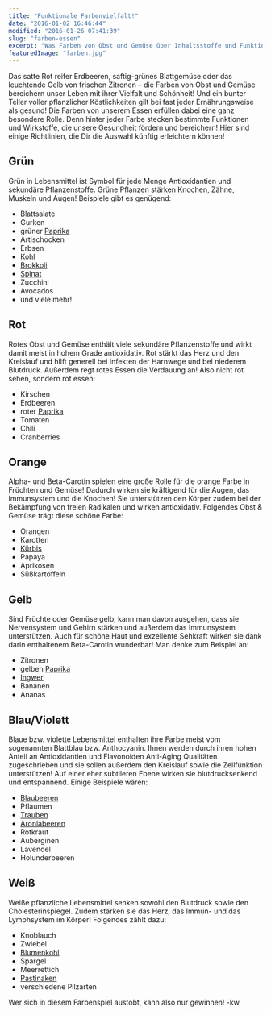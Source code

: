 ```yaml
---
title: "Funktionale Farbenvielfalt!"
date: "2016-01-02 16:46:44"
modified: "2016-01-26 07:41:39"
slug: "farben-essen"
excerpt: "Was Farben von Obst und Gemüse über Inhaltsstoffe und Funktionen verraten!"
featuredImage: "farben.jpg"
---
```


Das satte Rot reifer Erdbeeren, saftig-grünes Blattgemüse oder das leuchtende Gelb von frischen Zitronen – die Farben von Obst und Gemüse bereichern unser Leben mit ihrer Vielfalt und Schönheit! Und ein bunter Teller voller pflanzlicher Köstlichkeiten gilt bei fast jeder Ernährungsweise als gesund! Die Farben von unserem Essen erfüllen dabei eine ganz besondere Rolle. Denn hinter jeder Farbe stecken bestimmte Funktionen und Wirkstoffe, die unsere Gesundheit fördern und bereichern! Hier sind einige Richtlinien, die Dir die Auswahl künftig erleichtern können!

## Grün

Grün in Lebensmittel ist Symbol für jede Menge Antioxidantien und sekundäre Pflanzenstoffe. Grüne Pflanzen stärken Knochen, Zähne, Muskeln und Augen! Beispiele gibt es genügend:

*   Blattsalate
*   Gurken
*   grüner [Paprika](https://www.veganblatt.com/heimische-superfoods-paprika)
*   Artischocken
*   Erbsen
*   Kohl
*   [Brokkoli](https://www.veganblatt.com/heimische-superfoods-brokkoli)
*   [Spinat](https://www.veganblatt.com/heimische-superfoods-spinat)
*   Zucchini
*   Avocados
*   und viele mehr!

## Rot

Rotes Obst und Gemüse enthält viele sekundäre Pflanzenstoffe und wirkt damit meist in hohem Grade antioxidativ. Rot stärkt das Herz und den Kreislauf und hilft generell bei Infekten der Harnwege und bei niederem Blutdruck. Außerdem regt rotes Essen die Verdauung an! Also nicht rot sehen, sondern rot essen:

*   Kirschen
*   Erdbeeren
*   roter [Paprika](https://www.veganblatt.com/heimische-superfoods-paprika)
*   Tomaten
*   Chili
*   Cranberries

## Orange

Alpha- und Beta-Carotin spielen eine große Rolle für die orange Farbe in Früchten und Gemüse! Dadurch wirken sie kräftigend für die Augen, das Immunsystem und die Knochen! Sie unterstützen den Körper zudem bei der Bekämpfung von freien Radikalen und wirken antioxidativ. Folgendes Obst & Gemüse trägt diese schöne Farbe:

*   Orangen
*   Karotten
*   [Kürbis](https://www.veganblatt.com/heimische-superfoods-kuerbis)
*   Papaya
*   Aprikosen
*   Süßkartoffeln

## Gelb

Sind Früchte oder Gemüse gelb, kann man davon ausgehen, dass sie Nervensystem und Gehirn stärken und außerdem das Immunsystem unterstützen. Auch für schöne Haut und exzellente Sehkraft wirken sie dank darin enthaltenem Beta-Carotin wunderbar! Man denke zum Beispiel an:

*   Zitronen
*   gelben [Paprika](https://www.veganblatt.com/heimische-superfoods-paprika)
*   [Ingwer](https://www.veganblatt.com/ingwer)
*   Bananen
*   Ananas

## Blau/Violett

Blaue bzw. violette Lebensmittel enthalten ihre Farbe meist vom sogenannten Blattblau bzw. Anthocyanin. Ihnen werden durch ihren hohen Anteil an Antioxidantien und Flavonoiden Anti-Aging Qualitäten zugeschrieben und sie sollen außerdem den Kreislauf sowie die Zellfunktion unterstützen! Auf einer eher subtileren Ebene wirken sie blutdrucksenkend und entspannend. Einige Beispiele wären:

*   [Blaubeeren](https://www.veganblatt.com/heimische-superfoods-blaubeeren)
*   Pflaumen
*   [Trauben](https://www.veganblatt.com/heimische-superfoods-weintrauben)
*   [Aroniabeeren](https://www.veganblatt.com/heimische-superfoods-aronia)
*   Rotkraut
*   Auberginen
*   Lavendel
*   Holunderbeeren

## Weiß

Weiße pflanzliche Lebensmittel senken sowohl den Blutdruck sowie den Cholesterinspiegel. Zudem stärken sie das Herz, das Immun- und das Lymphsystem im Körper! Folgendes zählt dazu:

*   Knoblauch
*   Zwiebel
*   [Blumenkohl](https://www.veganblatt.com/heimische-superfoods-karfiol)
*   Spargel
*   Meerrettich
*   [Pastinaken](https://www.veganblatt.com/heimische-superfoods-pastinake)
*   verschiedene Pilzarten

Wer sich in diesem Farbenspiel austobt, kann also nur gewinnen! -kw